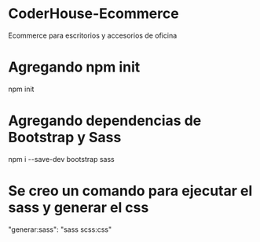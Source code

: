 # CoderHouse-Ecommerce

Ecommerce para escritorios y accesorios de oficina

# Agregando npm init

npm init

# Agregando dependencias de Bootstrap y Sass

npm i --save-dev bootstrap sass

# Se creo un comando para ejecutar el sass y generar el css

"generar:sass": "sass scss:css"
